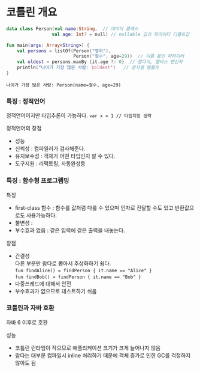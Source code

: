 # 코틀린 개요

```kotlin
data class Person(val name:String,  // 데이터 클래스
                 val age: Int? = null) // nullable 값과 파라미터 디폴트값

fun main(args: Array<String>) {
    val persons = listOf(Person("영희"),
                         Person("철수", age=29))  // 이름 붙인 파라미터
    val oldest = persons.maxBy {it.age ?: 0}  // 람다식, 엘비스 연산자
    println("나이가 가장 많은 사람: $oldest")   // 문자열 템플릿
}
```
```
나이가 가장 많은 사람: Person(name=철수, age=29)
```

### 특징 : 정적언어 

정적언어이지만 타입추론이 가능하다. `var x = 1 // 타입지정 생략`

정적언어의 장점
- 성능 
- 신뢰성 : 컴파일러가 검사해준다.
- 유지보수성 : 객체가 어떤 타입인지 알 수 있다.
- 도구지원 : 리팩토링, 자동완성등


### 특징 : 함수형 프로그램밍

특징
- first-class 함수 : 함수를 값처럼 다룰 수 있으며 인자로 전달할 수도 있고 반환값으로도 사용가능하다.
- 불변성 : 
- 부수효과 없음 : 같은 입력에 같은 출력을 내놓는다.

장점
- 간결성  
  다른 부분만 람다로 뽑아서 추상화하기 쉽다.  
  `fun findAlice() = findPerson { it.name == "Alice" }`  
  `fun findBob() = findPerson { it.name == "Bob" }`
- 다중쓰레드에 대해서 안전
- 부수효과가 없으므로 테스트하기 쉬움

### 코틀린과 자바 호환

자바 6 이후로 호환

성능

- 코틀린 런타임이 작으므로 애플리케이션 크기가 크게 늘어나지 않음
- 람다는 대부분 컴파일시 inline 처리하기 때문에 객체 증가로 인한 GC를 걱정하지 않아도 됨

